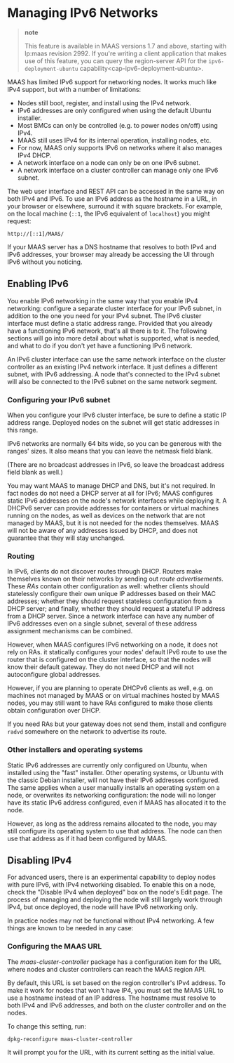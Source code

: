 Managing IPv6 Networks
======================

> **note**
>
> This feature is available in MAAS versions 1.7 and above, starting with lp:maas revision 2992. If you're writing a client application that makes use of this feature, you can query the region-server API for the `ipv6-deployment-ubuntu` capability\<cap-ipv6-deployment-ubuntu\>.

MAAS has limited IPv6 support for networking nodes. It works much like IPv4 support, but with a number of limitations:

-   Nodes still boot, register, and install using the IPv4 network.
-   IPv6 addresses are only configured when using the default Ubuntu installer.
-   Most BMCs can only be controlled (e.g. to power nodes on/off) using IPv4.
-   MAAS still uses IPv4 for its internal operation, installing nodes, etc.
-   For now, MAAS only supports IPv6 on networks where it also manages IPv4 DHCP.
-   A network interface on a node can only be on one IPv6 subnet.
-   A network interface on a cluster controller can manage only one IPv6 subnet.

The web user interface and REST API can be accessed in the same way on both IPv4 and IPv6. To use an IPv6 address as the hostname in a URL, in your browser or elsewhere, surround it with square brackets. For example, on the local machine (`::1`, the IPv6 equivalent of `localhost`) you might request:

    http://[::1]/MAAS/

If your MAAS server has a DNS hostname that resolves to both IPv4 and IPv6 addresses, your browser may already be accessing the UI through IPv6 without you noticing.

Enabling IPv6
-------------

You enable IPv6 networking in the same way that you enable IPv4 networking: configure a separate cluster interface for your IPv6 subnet, in addition to the one you need for your IPv4 subnet. The IPv6 cluster interface must define a static address range. Provided that you already have a functioning IPv6 network, that's all there is to it. The following sections will go into more detail about what is supported, what is needed, and what to do if you don't yet have a functioning IPv6 network.

An IPv6 cluster interface can use the same network interface on the cluster controller as an existing IPv4 network interface. It just defines a different subnet, with IPv6 addressing. A node that's connected to the IPv4 subnet will also be connected to the IPv6 subnet on the same network segment.

### Configuring your IPv6 subnet

When you configure your IPv6 cluster interface, be sure to define a static IP address range. Deployed nodes on the subnet will get static addresses in this range.

IPv6 networks are normally 64 bits wide, so you can be generous with the ranges' sizes. It also means that you can leave the netmask field blank.

(There are no broadcast addresses in IPv6, so leave the broadcast address field blank as well.)

You may want MAAS to manage DHCP and DNS, but it's not required. In fact nodes do not need a DHCP server at all for IPv6; MAAS configures static IPv6 addresses on the node's network interfaces while deploying it. A DHCPv6 server can provide addresses for containers or virtual machines running on the nodes, as well as devices on the network that are not managed by MAAS, but it is not needed for the nodes themselves. MAAS will not be aware of any addresses issued by DHCP, and does not guarantee that they will stay unchanged.

### Routing

In IPv6, clients do not discover routes through DHCP. Routers make themselves known on their networks by sending out *route advertisements*. These *RAs* contain other configuration as well: whether clients should statelessly configure their own unique IP addresses based on their MAC addresses; whether they should request stateless configuration from a DHCP server; and finally, whether they should request a stateful IP address from a DHCP server. Since a network interface can have any number of IPv6 addresses even on a single subnet, several of these address assignment mechanisms can be combined.

However, when MAAS configures IPv6 networking on a node, it does not rely on RAs. it statically configures your nodes' default IPv6 route to use the router that is configured on the cluster interface, so that the nodes will know their default gateway. They do not need DHCP and will not autoconfigure global addresses.

However, if you are planning to operate DHCPv6 clients as well, e.g. on machines not managed by MAAS or on virtual machines hosted by MAAS nodes, you may still want to have RAs configured to make those clients obtain configuration over DHCP.

If you need RAs but your gateway does not send them, install and configure `radvd` somewhere on the network to advertise its route.

### Other installers and operating systems

Static IPv6 addresses are currently only configured on Ubuntu, when installed using the "fast" installer. Other operating systems, or Ubuntu with the classic Debian installer, will not have their IPv6 addresses configured. The same applies when a user manually installs an operating system on a node, or overwrites its networking configuration: the node will no longer have its static IPv6 address configured, even if MAAS has allocated it to the node.

However, as long as the address remains allocated to the node, you may still configure its operating system to use that address. The node can then use that address as if it had been configured by MAAS.

Disabling IPv4
--------------

For advanced users, there is an experimental capability to deploy nodes with pure IPv6, with IPv4 networking disabled. To enable this on a node, check the "Disable IPv4 when deployed" box on the node's Edit page. The process of managing and deploying the node will still largely work through IPv4, but once deployed, the node will have IPv6 networking only.

In practice nodes may not be functional without IPv4 networking. A few things are known to be needed in any case:

### Configuring the MAAS URL

The *maas-cluster-controller* package has a configuration item for the URL where nodes and cluster controllers can reach the MAAS region API.

By default, this URL is set based on the region controller's IPv4 address. To make it work for nodes that won't have IP4, you must set the MAAS URL to use a hostname instead of an IP address. The hostname must resolve to both IPv4 and IPv6 addresses, and both on the cluster controller and on the nodes.

To change this setting, run:

    dpkg-reconfigure maas-cluster-controller

It will prompt you for the URL, with its current setting as the initial value.

